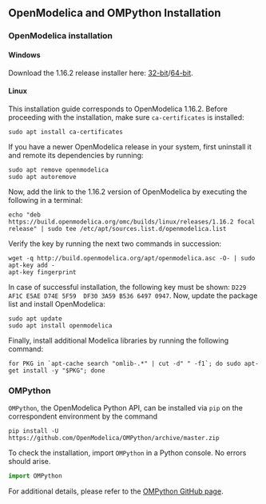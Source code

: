 ## OpenModelica and OMPython Installation

### OpenModelica installation

#### Windows

Download the 1.16.2 release installer here: [32-bit](https://build.openmodelica.org/omc/builds/windows/releases/1.16/2/32bit/)/[64-bit](https://build.openmodelica.org/omc/builds/windows/releases/1.16/2/64bit/).

#### Linux

This installation guide corresponds to OpenModelica 1.16.2. Before proceeding with the installation, make sure `ca-certificates` is installed:

```
sudo apt install ca-certificates
```

If you have a newer OpenModelica release in your system, first uninstall it and remote its dependencies by running:

```
sudo apt remove openmodelica
sudo apt autoremove
```

Now, add the link to the 1.16.2 version of OpenModelica by executing the following in a terminal:

```
echo "deb https://build.openmodelica.org/omc/builds/linux/releases/1.16.2 focal release" | sudo tee /etc/apt/sources.list.d/openmodelica.list
```

Verify the key by running the next two commands in succession:

```
wget -q http://build.openmodelica.org/apt/openmodelica.asc -O- | sudo apt-key add -
apt-key fingerprint
```

In case of successful installation, the following key must be shown: `D229 AF1C E5AE D74E 5F59  DF30 3A59 B536 6497 0947`. Now, update the package list and install OpenModelica:

```
sudo apt update
sudo apt install openmodelica
```

Finally, install additional Modelica libraries by running the following command:

```
for PKG in `apt-cache search "omlib-.*" | cut -d" " -f1`; do sudo apt-get install -y "$PKG"; done
```

### OMPython

`OMPython`, the OpenModelica Python API, can be installed via `pip` on the correspondent environment by the command

```
pip install -U https://github.com/OpenModelica/OMPython/archive/master.zip
```

To check the installation, import `OMPython` in a Python console. No errors should arise.

```python
import OMPython
```
For additional details, please refer to the [OMPython GitHub page](https://github.com/OpenModelica/OMPython).
